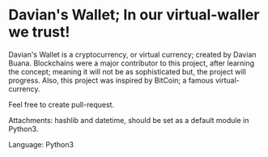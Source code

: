 # Davian's Wallet; In our virtual-waller we trust!
Davian's Wallet is a cryptocurrency, or virtual currency; created by Davian Buana. Blockchains were a major contributor to this project, after learning the concept; meaning it will not be as sophisticated but, the project will progress. Also, this project was inspired by BitCoin; a famous virtual-currency. 

Feel free to create pull-request. 

Attachments: hashlib and datetime, should be set as a default module in Python3.

Language: Python3
